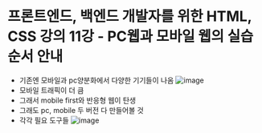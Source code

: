 # 프론트엔드, 백엔드 개발자를 위한 HTML, CSS 강의 11강 - PC웹과 모바일 웹의 실습순서 안내
* 기존엔 모바일과 pc양분화에서 다양한 기기들이 나옴
![image](https://user-images.githubusercontent.com/40667871/233394192-be5fcf3f-d34b-46de-8172-5fd629c8ed8a.png)
* 모바일 트래픽이 더 큼
* 그래서 mobile first와 반응형 웹이 탄생
* 그래도 pc, mobile 두 버전 다 만들어볼 것
* 각각 필요 도구들
![image](https://user-images.githubusercontent.com/40667871/233394961-afb821e2-d5e6-49c3-aa8b-6e14f0f73cda.png)



